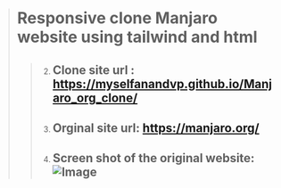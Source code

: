 >  # Responsive clone Manjaro website using tailwind and html
> > 2. ## Clone site url : https://myselfanandvp.github.io/Manjaro_org_clone/
> > 3.  ## Orginal site url: https://manjaro.org/
> > 4. ## Screen shot of the original website: ![Image](https://github.com/user-attachments/assets/74937542-b1d3-4dc4-a76a-f9116d01b093)

